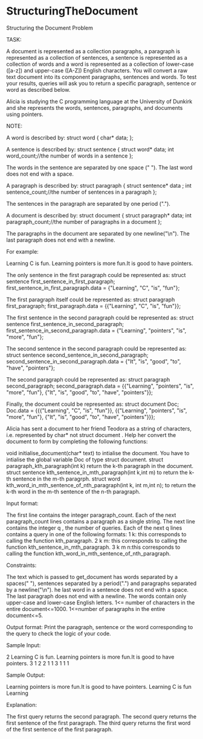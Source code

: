 # StructuringTheDocument
 Structuring the Document Problem



TASK:

A document is represented as a collection paragraphs, a paragraph is represented as a collection of sentences, 
a sentence is represented as a collection of words and a word is represented as a collection of lower-case ([a-z]) and upper-case ([A-Z]) English characters.
You will convert a raw text document into its component paragraphs, sentences and words. 
To test your results, queries will ask you to return a specific paragraph, sentence or word as described below.

Alicia is studying the C programming language at the University of Dunkirk and she represents the words, sentences, paragraphs, and documents using pointers.

NOTE:

A word is described by:
struct word {
    char* data;
};

A sentence is described by:
struct sentence {
    struct word* data;
    int word_count;//the number of words in a sentence
};

The words in the sentence are separated by one space (" "). The last word does not end with a space.

A paragraph is described by:
struct paragraph {
    struct sentence* data  ;
    int sentence_count;//the number of sentences in a paragraph
};

The sentences in the paragraph are separated by one period (".").

A document is described by:
struct document {
    struct paragraph* data;
    int paragraph_count;//the number of paragraphs in a document
};

The paragraphs in the document are separated by one newline("\n"). The last paragraph does not end with a newline.

For example:

Learning C is fun.
Learning pointers is more fun.It is good to have pointers.

The only sentence in the first paragraph could be represented as:
struct sentence first_sentence_in_first_paragraph;
first_sentence_in_first_paragraph.data = {"Learning", "C", "is", "fun"};

The first paragraph itself could be represented as:
struct paragraph first_paragraph;
first_paragraph.data = {{"Learning", "C", "is", "fun"}};

The first sentence in the second paragraph could be represented as:
struct sentence first_sentence_in_second_paragraph;
first_sentence_in_second_paragraph.data = {"Learning", "pointers", "is", "more", "fun"};

The second sentence in the second paragraph could be represented as:
struct sentence second_sentence_in_second_paragraph;
second_sentence_in_second_paragraph.data = {"It", "is", "good", "to", "have", "pointers"};

The second paragraph could be represented as:
struct paragraph second_paragraph;
second_paragraph.data = {{"Learning", "pointers", "is", "more", "fun"}, {"It", "is", "good", "to", "have", "pointers"}};

Finally, the document could be represented as:
struct document Doc;
Doc.data = {{{"Learning", "C", "is", "fun"}}, {{"Learning", "pointers", "is", "more", "fun"}, {"It", "is", "good", "to", "have", "pointers"}}};

Alicia has sent a document to her friend Teodora as a string of characters, i.e. represented by  char* not struct document . 
Help her convert the document to  form by completing the following functions:

void initialise_document(char* text)  to intialise the document. You have to intialise the global variable Doc of type struct document.
struct paragraph_kth_paragraph(int k) return the k-th paragraph in the document.
struct sentence kth_sentence_in_mth_paragraph(int k,int m) to return the k-th sentence in the m-th paragrph.
struct word kth_word_in_mth_sentence_of_nth_paragraph(int k, int m,int n); to return the k-th word in the m-th sentence of the n-th paragraph.

Input format:

The first line contains the integer paragraph_count.
Each of the next  paragraph_count lines contains a paragraph as a single string.
The next line contains the integer q , the number of queries.
Each of the next q lines contains a query in one of the following formats:
1 k: this corresponds to calling the function kth_paragraph.
2 k m: this corresponds to calling the function  kth_sentence_in_mth_paragraph.
3 k m n:this corresponds to calling the function kth_word_in_mth_sentence_of_nth_paragraph.

Constraints:

The text which is passed to get_document has words separated by a spaces(" "), sentences separated by a period(".") and paragraphs separated by a newline("\n").
he last word in a sentence does not end with a space.
The last paragraph does not end with a newline.
The words contain only upper-case and lower-case English letters.
1<= number of characters in the entire document<=1000.
1<=number of paragraphs in the entire document<=5. 

Output format:
Print the paragraph, sentence or the word corresponding to the query to check the logic of your code.


Sample Input:

2
Learning C is fun.
Learning pointers is more fun.It is good to have pointers.
3
1 2
2 1 1
3 1 1 1

Sample Output:

Learning pointers is more fun.It is good to have pointers.
Learning C is fun
Learning


Explanation:

The first query returns the second paragraph.
The second query returns the first sentence of the first paragraph.
The third query returns the first word of the first sentence of the first paragraph.
